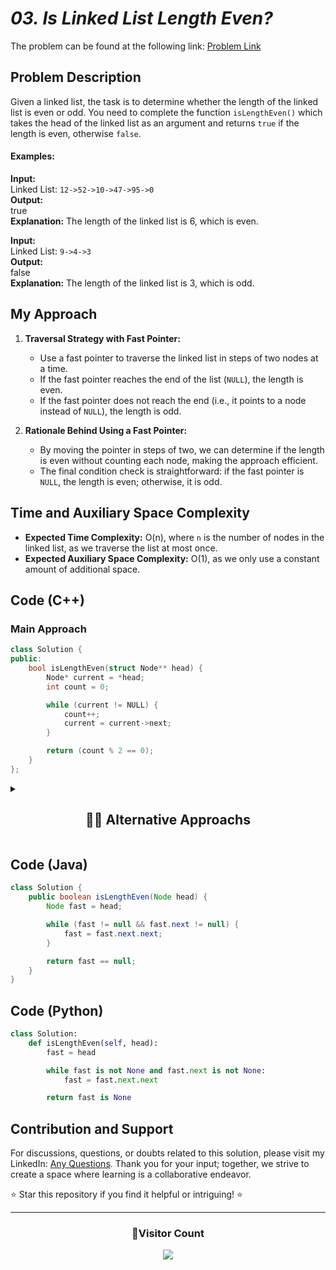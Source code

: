 # _03. Is Linked List Length Even?_

The problem can be found at the following link: [Problem Link](https://www.geeksforgeeks.org/problems/linked-list-length-even-or-odd/1)

## Problem Description

Given a linked list, the task is to determine whether the length of the linked list is even or odd. You need to complete the function `isLengthEven()` which takes the head of the linked list as an argument and returns `true` if the length is even, otherwise `false`.

#### Examples:

**Input:**  
Linked List: `12->52->10->47->95->0`  
**Output:**  
true  
**Explanation:** The length of the linked list is 6, which is even.

**Input:**  
Linked List: `9->4->3`  
**Output:**  
false  
**Explanation:** The length of the linked list is 3, which is odd.

## My Approach

1. **Traversal Strategy with Fast Pointer:**

   - Use a fast pointer to traverse the linked list in steps of two nodes at a time.
   - If the fast pointer reaches the end of the list (`NULL`), the length is even.
   - If the fast pointer does not reach the end (i.e., it points to a node instead of `NULL`), the length is odd.

2. **Rationale Behind Using a Fast Pointer:**
   - By moving the pointer in steps of two, we can determine if the length is even without counting each node, making the approach efficient.
   - The final condition check is straightforward: if the fast pointer is `NULL`, the length is even; otherwise, it is odd.

## Time and Auxiliary Space Complexity

- **Expected Time Complexity:** O(n), where `n` is the number of nodes in the linked list, as we traverse the list at most once.
- **Expected Auxiliary Space Complexity:** O(1), as we only use a constant amount of additional space.

## Code (C++)

### Main Approach

```cpp
class Solution {
public:
    bool isLengthEven(struct Node** head) {
        Node* current = *head;
        int count = 0;

        while (current != NULL) {
            count++;
            current = current->next;
        }

        return (count % 2 == 0);
    }
};
```

<details>
  <summary><h2 align='center'>👨‍💻 Alternative Approachs </h2></summary>

1. **Fast Pointer Technique:**

```cpp
class Solution {
public:
    bool isLengthEven(struct Node** head) {
        Node* fast = *head;

        while (fast != NULL && fast->next != NULL) {
            fast = fast->next->next;
        }

        return (fast == NULL);
    }
};
```

2. **Simplified Fast Pointer Check:**

```cpp
class Solution {
public:
    bool isLengthEven(struct Node** head) {
        struct Node* curr = *head;
        while (curr && curr->next) {
            curr = curr->next->next;
        }
        return (curr == NULL);
    }
};
```

</details>

## Code (Java)

```java
class Solution {
    public boolean isLengthEven(Node head) {
        Node fast = head;

        while (fast != null && fast.next != null) {
            fast = fast.next.next;
        }

        return fast == null;
    }
}
```

## Code (Python)

```python
class Solution:
    def isLengthEven(self, head):
        fast = head

        while fast is not None and fast.next is not None:
            fast = fast.next.next

        return fast is None
```

## Contribution and Support

For discussions, questions, or doubts related to this solution, please visit my LinkedIn: [Any Questions](https://www.linkedin.com/in/patel-hetkumar-sandipbhai-8b110525a/). Thank you for your input; together, we strive to create a space where learning is a collaborative endeavor.

⭐ Star this repository if you find it helpful or intriguing! ⭐

---

<div align="center">
  <h3><b>📍Visitor Count</b></h3>
</div>

<p align="center">   
  <img src="https://visitor-badge.laobi.icu/badge?page_id=Hunterdii.GeeksforGeeks-POTD" />  
</p>
